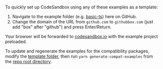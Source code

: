 To quickly set up CodeSandbox using any of these examples as a template:

1. Navigate to the example folder (e.g. [basic-ts](./basic-ts/)) here on GitHub.
2. Change the domain of the URL from `github.com` to `githubbox.com` (just add "box" after "github") and press Enter/Return.

Your browser will be forwarded to [codesandbox.io](https://codesandbox.io) with the example project preloaded.

To update and regenerate the examples for the compatibility packages, modify the [template folder](./template/), then run `yarn generate-compat-examples` from the [repo root directory](../).
